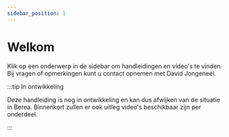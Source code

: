 ```yaml
---
sidebar_position: 1
---
```


# Welkom

Klik op een onderwerp in de sidebar om handleidingen en video's te vinden. Bij vragen of opmerkingen kunt u contact opnemen met David Jongeneel.

:::tip In ontwikkeling

Deze handleiding is nog in ontwikkeling en kan dus afwijken van de situatie in Berea. Binnenkort zullen er ook uitleg video's beschikbaar zijn per onderdeel.

:::